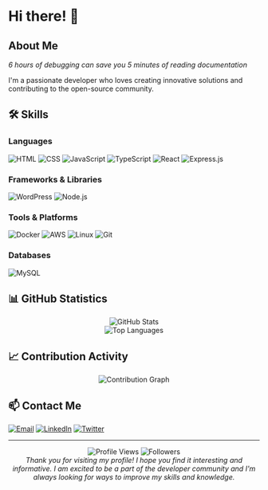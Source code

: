 # Hi there! 👋

## About Me
*6 hours of debugging can save you 5 minutes of reading documentation*

I'm a passionate developer who loves creating innovative solutions and contributing to the open-source community.

## 🛠️ Skills

### Languages
![HTML](https://img.shields.io/badge/HTML5-E34F26?style=for-the-badge&logo=html5&logoColor=white)
![CSS](https://img.shields.io/badge/CSS3-1572B6?style=for-the-badge&logo=css3&logoColor=white)
![JavaScript](https://img.shields.io/badge/JavaScript-F7DF1E?style=for-the-badge&logo=javascript&logoColor=black)
![TypeScript](https://img.shields.io/badge/TypeScript-007ACC?style=for-the-badge&logo=typescript&logoColor=white)
![React](https://img.shields.io/badge/React-20232A?style=for-the-badge&logo=react&logoColor=61DAFB)
![Express.js](https://img.shields.io/badge/Express.js-404D59?style=for-the-badge&logo=express&logoColor=white)

### Frameworks & Libraries
![WordPress](https://img.shields.io/badge/WordPress-21759B?style=for-the-badge&logo=wordpress&logoColor=white)
![Node.js](https://img.shields.io/badge/Node.js-43853D?style=for-the-badge&logo=node.js&logoColor=white)

### Tools & Platforms
![Docker](https://img.shields.io/badge/Docker-2496ED?style=for-the-badge&logo=docker&logoColor=white)
![AWS](https://img.shields.io/badge/AWS-232F3E?style=for-the-badge&logo=amazon-aws&logoColor=white)
![Linux](https://img.shields.io/badge/Linux-FCC624?style=for-the-badge&logo=linux&logoColor=black)
![Git](https://img.shields.io/badge/Git-F05032?style=for-the-badge&logo=git&logoColor=white)

### Databases
![MySQL](https://img.shields.io/badge/MySQL-4479A1?style=for-the-badge&logo=mysql&logoColor=white)

## 📊 GitHub Statistics

<div align="center">
  <img src="https://github-readme-stats.vercel.app/api?username=YOUR_USERNAME&show_icons=true&theme=dark&count_private=true" alt="GitHub Stats" />
</div>

<div align="center">
  <img src="https://github-readme-stats.vercel.app/api/top-langs/?username=YOUR_USERNAME&layout=compact&theme=dark" alt="Top Languages" />
</div>

## 📈 Contribution Activity

<div align="center">
  <img src="https://github-readme-activity-graph.vercel.app/graph?username=YOUR_USERNAME&theme=github-dark&hide_border=true" alt="Contribution Graph" />
</div>

## 📫 Contact Me

[![Email](https://img.shields.io/badge/Email-D14836?style=for-the-badge&logo=gmail&logoColor=white)](mailto:beneliot222@gmail.com)
[![LinkedIn](https://img.shields.io/badge/LinkedIn-0077B5?style=for-the-badge&logo=linkedin&logoColor=white)](https://www.linkedin.com/in/yassine-harroute-32323a355/)
[![Twitter](https://img.shields.io/badge/Twitter-1DA1F2?style=for-the-badge&logo=twitter&logoColor=white)](https://twitter.com/yourhandle)

---

<div align="center">
  <img src="https://komarev.com/ghpvc/?username=YOUR_USERNAME&color=blue&style=flat-square" alt="Profile Views" />
  <img src="https://img.shields.io/github/followers/YOUR_USERNAME?style=flat-square&color=blue" alt="Followers" />
</div>

<div align="center">
  <i>Thank you for visiting my profile! I hope you find it interesting and informative. I am excited to be a part of the developer community and I'm always looking for ways to improve my skills and knowledge.</i>
</div>
